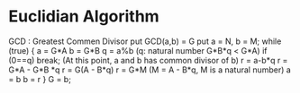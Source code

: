 # Euclidian Algorithm
GCD : Greatest Commen Divisor
put GCD(a,b) = G
put a = N, b = M;
while (true)
{
  a = G\*A
  b = G\*B
  q = a%b (q: natural number G\*B\*q < G\*A)
  if (0==q) break; (At this point, a and b has common divisor of b)
  r = a-b\*q
  r = G\*A - G\*B \*q 
  r = G(A - B\*q)
  r = G\*M (M = A - B\*q, M is a natural number)
  a = b
  b = r
}
G = b;
